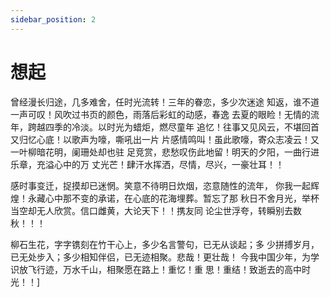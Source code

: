 ```yaml
---
sidebar_position: 2
---
```

# 想起
曾经漫长归途，几多难舍，任时光流转！三年的眷恋，多少次迷途
知返，谁不道一声可叹！风吹过书页的颜色，雨落后彩虹的动感，春逸
去夏的眼睑！无情的流年，跨越四季的冷淡。以时光为蜡炬，燃尽童年
追忆！往事又见风云，不堪回首又归忆心底！以歌声为嚎，嘶吼出一片
片感情鸣叫！虽此歌嚎，寄众志凌云！又一叶柳暗花明，阑珊处却也驻
足竞赏，悲愁叹伤此地留！明天的夕阳，一曲行进乐章，充溢心中的万
丈光芒！肆汗水挥洒，尽情，尽兴，一豪壮耳！！

感时事变迁，捉摸却已迷惘。笑意不待明日炊烟，恣意随性的流年，
你我一起辉煌！永藏心中那不变的承诺，在心底的花海埋葬。暂忘了那
秋日不舍月光，举杯当空却无人欣赏。信口雌黄，大论天下！！携友同
论尘世浮夸，转瞬别去数秋！！！

柳石生花，字字镌刻在竹干心上，多少名言警句，已无从谈起；多
少拼搏岁月，已无处步入；多少相知伴侣，已无迹相聚。悲哉！更壮哉！
今我中国少年，为学识放飞行迹，万水千山，相聚愿在路上！重忆！重
思！重结！致逝去的高中时光！！]
